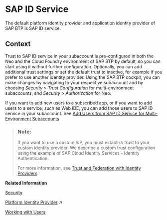 <!-- loiod6a8db70bdde459f92f2837349f95090 -->

# SAP ID Service

The default platform identity provider and application identity provider of SAP BTP is SAP ID service.



## Context

Trust to SAP ID service in your subaccount is pre-configured in both the Neo and the Cloud Foundry environment of SAP BTP by default, so you can start using it without further configuration. Optionally, you can add additional trust settings or set the default trust to inactive, for example if you prefer to use another identity provider. Using the SAP BTP cockpit, you can make changes by navigating to your respective subaccount and by choosing *Security* \> *Trust Configuration* for multi-environment subaccounts, and *Security* \> *Authorization* for Neo.

If you want to add new users to a subscribed app, or if you want to add users to a service, such as Web IDE, you can add those users to SAP ID service in your subaccount. See [Add Users from SAP ID Service for Multi-Environment Subaccounts](Add_Users_from_SAP_ID_Service_for_Multi-Environment_Subaccounts_760ab77.md)

> ### Note:  
> If you want to use a custom IdP, you must establish trust to your custom identity provider. We describe a custom trust configuration using the example of SAP Cloud Identity Services - Identity Authentication.
> 
> For more information, see [Trust and Federation with Identity Providers](Trust_and_Federation_with_Identity_Providers_cb1bc8f.md).

**Related Information**  


[Security](../60-security/Security_e129aa2.md "Use the security features and functions of SAP BTP to support the security policies of your organization.")

[Platform Identity Provider](https://help.sap.com/viewer/ea72206b834e4ace9cd834feed6c0e09/Cloud/en-US/80edbe70b8f3478d8a59c21a91a47aa6.html "The platform identity provider is the user base for access to your SAP BTP subaccount in the Neo environment. The default user base is provided by SAP ID Service. You can switch to an Identity Authentication tenant if you want to use a custom user base.") :arrow_upper_right:



[Working with Users](Working_with_Users_2c91f88.md "In the SAP BTP cockpit, you can see the users of your global account or subaccount, user-related identity provider information, and their authorizations. In a user's overview, you can create and delete users, and assign role collections. You can also display an overview of the role collections, where you can drill down all the way to the role, and see the application that the role is belongs to.")

